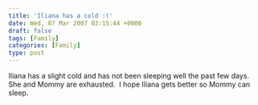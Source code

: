 ```yaml
---
title: 'Iliana has a cold :('
date: Wed, 07 Mar 2007 03:15:44 +0000
draft: false
tags: [Family]
categories: [Family]
type: post
---
```


Iliana has a slight cold and has not been sleeping well the past few days.  She and Mommy are exhausted.  I hope Iliana gets better so Mommy can sleep.